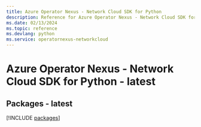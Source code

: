 ```yaml
---
title: Azure Operator Nexus - Network Cloud SDK for Python
description: Reference for Azure Operator Nexus - Network Cloud SDK for Python
ms.date: 02/13/2024
ms.topic: reference
ms.devlang: python
ms.service: operatornexus-networkcloud
---
```

# Azure Operator Nexus - Network Cloud SDK for Python - latest
## Packages - latest
[!INCLUDE [packages](operator-nexus---network-cloud-index.md)]
